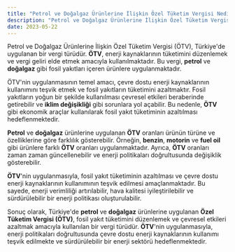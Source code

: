 ```yaml
---
title: "Petrol ve Doğalgaz Ürünlerine İlişkin Özel Tüketim Vergisi Nedir?"
description: "Petrol ve Doğalgaz Ürünlerine İlişkin Özel Tüketim Vergisi (ÖTV), Türkiye'de uygulanan bir vergi türüdür."
date: 2023-05-22
---
```


Petrol ve Doğalgaz Ürünlerine İlişkin Özel Tüketim Vergisi (ÖTV), Türkiye'de uygulanan bir vergi türüdür. **ÖTV**,
enerji kaynaklarının tüketimini düzenlemek ve vergi geliri elde etmek amacıyla kullanılmaktadır. Bu vergi, **petrol** ve
**doğalgaz** gibi fosil yakıtları içeren ürünlere uygulanmaktadır.

ÖTV'nin uygulanmasının temel amacı, çevre dostu enerji kaynaklarının kullanımını teşvik etmek ve fosil yakıtların
tüketimini azaltmaktır. Fosil yakıtların yoğun bir şekilde kullanılması çevresel etkileri beraberinde getirebilir ve
**iklim değişikliği** gibi sorunlara yol açabilir. Bu nedenle, **ÖTV** gibi ekonomik araçlar kullanılarak fosil yakıt
tüketiminin azaltılması hedeflenmektedir.

**Petrol** ve **doğalgaz** ürünlerine uygulanan **ÖTV** oranları ürünün türüne ve özelliklerine göre farklılık
gösterebilir. Örneğin, **benzin**, **motorin** ve **fuel oil** gibi ürünlere farklı **ÖTV** oranları uygulanmaktadır.
Ayrıca, **ÖTV** oranları zaman zaman güncellenebilir ve enerji politikaları doğrultusunda değişiklik gösterebilir.

**ÖTV**'nin uygulanmasıyla, fosil yakıt tüketiminin azaltılması ve çevre dostu enerji kaynaklarının kullanımının teşvik
edilmesi amaçlanmaktadır. Bu sayede, enerji verimliliği artırılabilir, hava kalitesi iyileştirilebilir ve sürdürülebilir
bir enerji politikası oluşturulabilir.

Sonuç olarak, Türkiye'de **petrol** ve **doğalgaz** ürünlerine uygulanan **Özel Tüketim Vergisi (ÖTV)**, fosil yakıt
tüketimini düzenlemek ve çevresel etkileri azaltmak amacıyla kullanılan bir vergi türüdür. **ÖTV**'nin uygulanmasıyla,
enerji politikaları doğrultusunda çevre dostu enerji kaynaklarının kullanımı teşvik edilmekte ve sürdürülebilir bir
enerji sektörü hedeflenmektedir.

